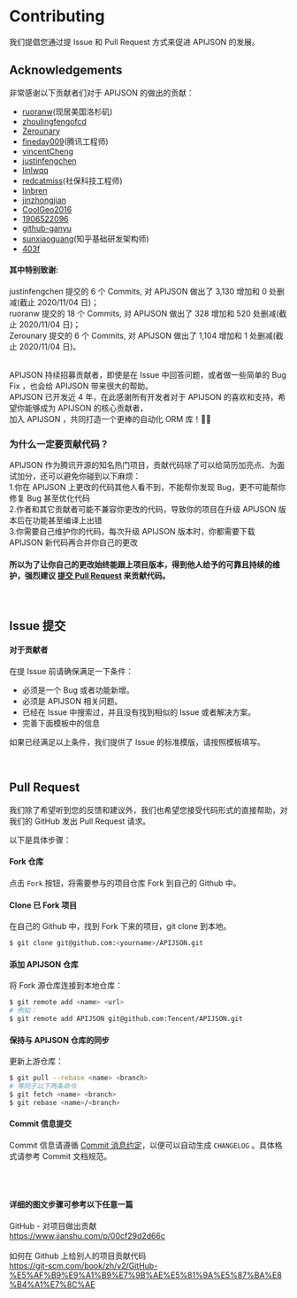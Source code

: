 # Contributing

我们提倡您通过提 Issue 和 Pull Request 方式来促进 APIJSON 的发展。


## Acknowledgements

非常感谢以下贡献者们对于 APIJSON 的做出的贡献：

- [ruoranw](https://github.com/ruoranw)(现居美国洛杉矶)
- [zhoulingfengofcd](https://github.com/zhoulingfengofcd)
- [Zerounary](https://github.com/Zerounary)
- [fineday009](https://github.com/fineday009)(腾讯工程师)
- [vincentCheng](https://github.com/vincentCheng)
- [justinfengchen](https://github.com/justinfengchen)
- [linlwqq](https://github.com/linlwqq)
- [redcatmiss](https://github.com/redcatmiss)(社保科技工程师)
- [linbren](https://github.com/linbren)
- [jinzhongjian](https://github.com/jinzhongjian)
- [CoolGeo2016](https://github.com/CoolGeo2016)
- [1906522096](https://github.com/1906522096)
- [github-ganyu](https://github.com/github-ganyu)
- [sunxiaoguang](https://github.com/sunxiaoguang)(知乎基础研发架构师)
- [403f](https://github.com/Tencent/APIJSON/pull/217)

#### 其中特别致谢: <br/>
justinfengchen 提交的 6 个 Commits, 对 APIJSON 做出了 3,130 增加和 0 处删减(截止 2020/11/04 日)； <br/>
ruoranw 提交的 18 个 Commits, 对 APIJSON 做出了 328 增加和 520 处删减(截止 2020/11/04 日)； <br/>
Zerounary 提交的 6 个 Commits, 对 APIJSON 做出了 1,104 增加和 1 处删减(截止 2020/11/04 日)。 <br/>

<br/>
APIJSON 持续招募贡献者，即使是在 Issue 中回答问题，或者做一些简单的 Bug Fix ，也会给 APIJSON 带来很大的帮助。 <br/>
APIJSON 已开发近 4 年，在此感谢所有开发者对于 APIJSON 的喜欢和支持，希望你能够成为 APIJSON 的核心贡献者， <br/>
加入 APIJSON ，共同打造一个更棒的自动化 ORM 库！🍾🎉

### 为什么一定要贡献代码？
APIJSON 作为腾讯开源的知名热门项目，贡献代码除了可以给简历加亮点、为面试加分，还可以避免你碰到以下麻烦： <br/>
1.你在 APIJSON 上更改的代码其他人看不到，不能帮你发现 Bug，更不可能帮你修复 Bug 甚至优化代码 <br/>
2.作者和其它贡献者可能不兼容你更改的代码，导致你的项目在升级 APIJSON 版本后在功能甚至编译上出错 <br/>
3.你需要自己维护你的代码，每次升级 APIJSON 版本时，你都需要下载 APIJSON 新代码再合并你自己的更改 <br/>
#### 所以为了让你自己的更改始终能跟上项目版本，得到他人给予的可靠且持续的维护，强烈建议 [提交 Pull Request](/CONTRIBUTING.md#pull-request) 来贡献代码。

​                       

## Issue 提交

#### 对于贡献者

在提 Issue 前请确保满足一下条件：

- 必须是一个 Bug 或者功能新增。
- 必须是 APIJSON 相关问题。
- 已经在 Issue 中搜索过，并且没有找到相似的 Issue 或者解决方案。
- 完善下面模板中的信息

如果已经满足以上条件，我们提供了 Issue 的标准模版，请按照模板填写。

​             

##  Pull Request

我们除了希望听到您的反馈和建议外，我们也希望您接受代码形式的直接帮助，对我们的 GitHub 发出 Pull Request 请求。

以下是具体步骤：

#### Fork 仓库

点击 `Fork` 按钮，将需要参与的项目仓库 Fork 到自己的 Github 中。

#### Clone 已 Fork 项目

在自己的 Github 中，找到 Fork 下来的项目，git clone 到本地。

```bash
$ git clone git@github.com:<yourname>/APIJSON.git
```

#### 添加 APIJSON 仓库

将 Fork 源仓库连接到本地仓库：

```bash
$ git remote add <name> <url>
# 例如：
$ git remote add APIJSON git@github.com:Tencent/APIJSON.git
```

#### 保持与 APIJSON 仓库的同步

更新上游仓库：

```bash
$ git pull --rebase <name> <branch>
# 等同于以下两条命令
$ git fetch <name> <branch>
$ git rebase <name>/<branch>
```

#### Commit 信息提交

Commit 信息请遵循 [Commit 消息约定](./CONTRIBUTING_COMMIT.md)，以便可以自动生成 `CHANGELOG` 。具体格式请参考 Commit 文档规范。

<br/><br/>
 
#### 详细的图文步骤可参考以下任意一篇
GitHub - 对项目做出贡献 <br/>
https://www.jianshu.com/p/00cf29d2d66c
<br/><br/>
如何在 Github 上给别人的项目贡献代码 <br/>
https://git-scm.com/book/zh/v2/GitHub-%E5%AF%B9%E9%A1%B9%E7%9B%AE%E5%81%9A%E5%87%BA%E8%B4%A1%E7%8C%AE
